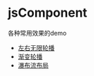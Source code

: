 # jsComponent

各种常用效果的demo

- [左右无限轮播](https://dreamingindream.github.io/jsComponent/左右无限轮播.html)
- [渐变轮播](https://dreamingindream.github.io/jsComponent/渐变轮播.html)
- [瀑布流布局](https://dreamingindream.github.io/jsComponent/瀑布流布局.html)

